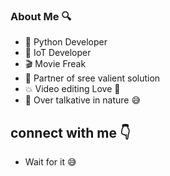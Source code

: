 ###  About Me 🔍

- 🐍 Python Developer
- 📡 IoT Developer
- 🎬 Movie Freak
- 🐬 Partner of sree valient solution
- 💥 Video editing Love 🖤
- 🦷 Over talkative in nature 😅
## connect with me 👇
- Wait for it 😅
